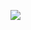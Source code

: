 <!-- ![](https://github-readme-stats.vercel.app/api?username=HerobrineXia&count_private=true&show_icons=true&theme=dark) -->
![](https://github-readme-stats.vercel.app/api/top-langs/?username=HerobrineXia&layout=compact)
<!--
**HerobrineXia/HerobrineXia** is a ✨ _special_ ✨ repository because its `README.md` (this file) appears on your GitHub profile.

Here are some ideas to get you started:

- 🔭 I’m currently working on ...
- 🌱 I’m currently learning ...
- 👯 I’m looking to collaborate on ...
- 🤔 I’m looking for help with ...
- 💬 Ask me about ...
- 📫 How to reach me: ...
- 😄 Pronouns: ...
- ⚡ Fun fact: ...
-->
